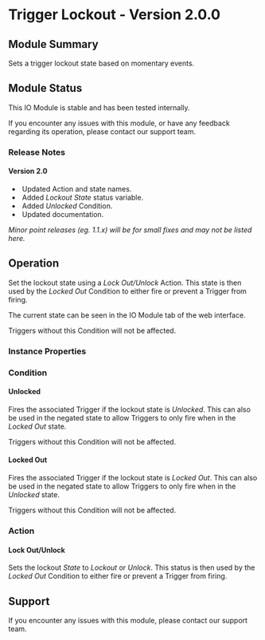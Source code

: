 # Trigger Lockout - Version 2.0.0

[//]: # (THIS IS WHAT A COMMENT LOOKS LIKE)

## Module Summary

Sets a trigger lockout state based on momentary events.

## Module Status

This IO Module is stable and has been tested internally.

If you encounter any issues with this module, or have any feedback regarding its operation, please contact our support team.

[//]: # (### Module Scope)
[//]: # (If important to mention explain the limitations and things this module cannot perform)

### Release Notes

#### Version 2.0

* &nbsp;Updated Action and state names.
* &nbsp;Added *Lockout State* status variable.
* &nbsp;Added *Unlocked* Condition.
* &nbsp;Updated documentation.

*Minor point releases (eg. 1.1.x) will be for small fixes and may not be listed here.*

[//]: # (## Requirements)
[//]: # (Mention any pre-requisites needed before setting up the module in terms of hardware, subscriptions, APIs)

[//]: # (## Configuration)
[//]: # (Mention any setup aspects the user should note that are generally done outside the Designer interface)

## Operation

Set the lockout state using a *Lock Out/Unlock* Action. This state is then used by the *Locked Out* Condition to either fire or prevent a Trigger from firing.

The current state can be seen in the IO Module tab of the web interface.

Triggers without this Condition will not be affected.

[//]: # (Give all the operational details linked to using Instance Properties, Triggers, Conditions, Actions, Variables associated with the module's operation)

### Instance Properties

[//]: # (### Triggers)

[//]: # (### Conditions)
[//]: # (Conditions are other criteria that need to be met after a trigger to activate an Action)

### Condition

#### Unlocked

Fires the associated Trigger if the lockout state is *Unlocked*. This can also be used in the negated state to allow Triggers to only fire when in the *Locked Out* state.

Triggers without this Condition will not be affected.

#### Locked Out

Fires the associated Trigger if the lockout state is *Locked Out*. This can also be used in the negated state to allow Triggers to only fire when in the *Unlocked* state.

Triggers without this Condition will not be affected.

### Action

#### Lock Out/Unlock

Sets the lockout *State* to *Lockout* or *Unlock*. This status is then used by the *Locked Out* Condition to either fire or prevent a Trigger from firing.

[//]: # (### Variables)
[//]: # (Variables are a way of collecting numbers from inputs and using them in actions)

## Support

If you encounter any issues with this module, please contact our support team.

[//]: # (### Module Use Example)
[//]: # (If relevant to documentation give examples of module use)

[//]: # (### Further Notes)
[//]: # (Possible location for further notes, may not be used)
